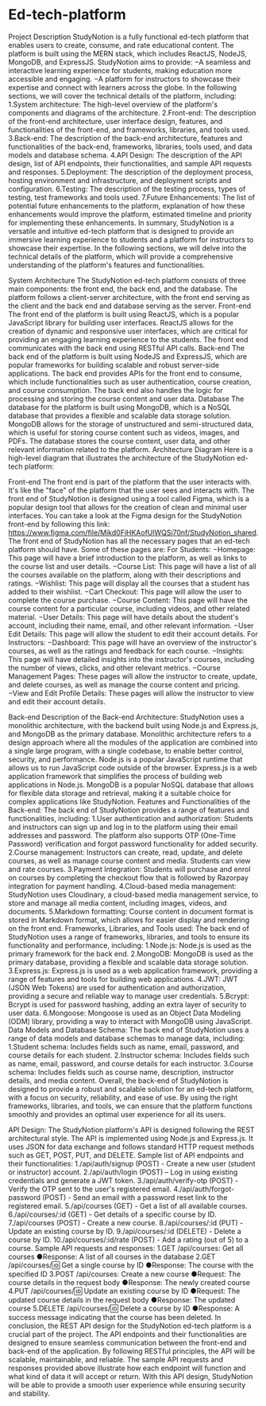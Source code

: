 # Ed-tech-platform
Project Description
StudyNotion is a fully functional ed-tech platform that enables users to create, consume, and rate educational content. The platform is built using the MERN stack, which includes ReactJS, NodeJS, MongoDB, and ExpressJS.
StudyNotion aims to provide:
−A seamless and interactive learning experience for students, making education more accessible and engaging.
−A platform for instructors to showcase their expertise and connect with learners across the globe.
In the following sections, we will cover the technical details of the platform, including:
1.System architecture: The high-level overview of the platform's components and diagrams of the architecture.
2.Front-end: The description of the front-end architecture, user interface design, features, and functionalities of the front-end, and frameworks, libraries, and tools used.
3.Back-end: The description of the back-end architecture, features and functionalities of the back-end, frameworks, libraries, tools used, and data models and database schema.
4.API Design: The description of the API design, list of API endpoints, their functionalities, and sample API requests and responses.
5.Deployment: The description of the deployment process, hosting environment and infrastructure, and deployment scripts and configuration.
6.Testing: The description of the testing process, types of testing, test frameworks and tools used.
7.Future Enhancements: The list of potential future enhancements to the platform, explanation of how these enhancements would improve the platform, estimated timeline and priority for implementing these enhancements.
In summary, StudyNotion is a versatile and intuitive ed-tech platform that is designed to provide an immersive learning experience to students and a platform for instructors to showcase their expertise. In the following sections, we will delve into the technical details of the platform, which will provide a comprehensive understanding of the platform's features and functionalities.


System Architecture
The StudyNotion ed-tech platform consists of three main components: the front end, the back end, and the database. The platform follows a client-server architecture, with the front end serving as the client and the back end and database serving as the server.
Front-end
The front end of the platform is built using ReactJS, which is a popular JavaScript library for building user interfaces. ReactJS allows for the creation of dynamic and responsive user interfaces, which are critical for providing an engaging learning experience to the students. The front end communicates with the back end using RESTful API calls.
Back-end
The back end of the platform is built using NodeJS and ExpressJS, which are popular frameworks for building scalable and robust server-side applications. The back end provides APIs for the front end to consume, which include functionalities such as user authentication, course creation, and course consumption. The back end also handles the logic for processing and storing the course content and user data.
Database
The database for the platform is built using MongoDB, which is a NoSQL database that provides a flexible and scalable data storage solution. MongoDB allows for the storage of unstructured and semi-structured data, which is useful for storing course content such as videos, images, and PDFs. The database stores the course content, user data, and other relevant information related to the platform.
Architecture Diagram
Here is a high-level diagram that illustrates the architecture of the StudyNotion ed-tech platform:

Front-end
The front end is part of the platform that the user interacts with. It's like the "face" of the platform that the user sees and interacts with. The front end of StudyNotion is designed using a tool called Figma, which is a popular design tool that allows for the creation of clean and minimal user interfaces. You can take a look at the Figma design for the StudyNotion front-end by following this link: https://www.figma.com/file/Mikd0FjHKAofUlWQSi70nf/StudyNotion_shared.
The front end of StudyNotion has all the necessary pages that an ed-tech platform should have. Some of these pages are:
For Students:
−Homepage: This page will have a brief introduction to the platform, as well as links to the course list and user details.
−Course List: This page will have a list of all the courses available on the platform, along with their descriptions and ratings.
−Wishlist: This page will display all the courses that a student has added to their wishlist.
−Cart Checkout: This page will allow the user to complete the course purchase.
−Course Content: This page will have the course content for a particular course, including videos, and other related material.
−User Details: This page will have details about the student's account, including their name, email, and other relevant information.
−User Edit Details: This page will allow the student to edit their account details.
For Instructors:
−Dashboard: This page will have an overview of the instructor's courses, as well as the ratings and feedback for each course.
−Insights: This page will have detailed insights into the instructor's courses, including the number of views, clicks, and other relevant metrics.
−Course Management Pages: These pages will allow the instructor to create, update, and delete courses, as well as manage the course content and pricing.
−View and Edit Profile Details: These pages will allow the instructor to view and edit their account details.

Back-end
Description of the Back-end Architecture:
StudyNotion uses a monolithic architecture, with the backend built using Node.js and Express.js, and MongoDB as the primary database. Monolithic architecture refers to a design approach where all the modules of the application are combined into a single large program, with a single codebase, to enable better control, security, and performance.
Node.js is a popular JavaScript runtime that allows us to run JavaScript code outside of the browser. Express.js is a web application framework that simplifies the process of building web applications in Node.js. MongoDB is a popular NoSQL database that allows for flexible data storage and retrieval, making it a suitable choice for complex applications like StudyNotion.
Features and Functionalities of the Back-end:
The back end of StudyNotion provides a range of features and functionalities, including:
1.User authentication and authorization: Students and instructors can sign up and log in to the platform using their email addresses and password. The platform also supports OTP (One-Time Password) verification and forgot password functionality for added security.
2.Course management: Instructors can create, read, update, and delete courses, as well as manage course content and media. Students can view and rate courses.
3.Payment Integration: Students will purchase and enrol on courses by completing the checkout flow that is followed by Razorpay integration for payment handling.
4.Cloud-based media management: StudyNotion uses Cloudinary, a cloud-based media management service, to store and manage all media content, including images, videos, and documents.
5.Markdown formatting: Course content in document format is stored in Markdown format, which allows for easier display and rendering on the front end.
Frameworks, Libraries, and Tools used:
The back end of StudyNotion uses a range of frameworks, libraries, and tools to ensure its functionality and performance, including:
1.Node.js: Node.js is used as the primary framework for the back end.
2.MongoDB: MongoDB is used as the primary database, providing a flexible and scalable data storage solution.
3.Express.js: Express.js is used as a web application framework, providing a range of features and tools for building web applications.
4.JWT: JWT (JSON Web Tokens) are used for authentication and authorization, providing a secure and reliable way to manage user credentials.
5.Bcrypt: Bcrypt is used for password hashing, adding an extra layer of security to user data.
6.Mongoose: Mongoose is used as an Object Data Modeling (ODM) library, providing a way to interact with MongoDB using JavaScript.
Data Models and Database Schema:
The back end of StudyNotion uses a range of data models and database schemas to manage data, including:
1.Student schema: Includes fields such as name, email, password, and course details for each student.
2.Instructor schema: Includes fields such as name, email, password, and course details for each instructor.
3.Course schema: Includes fields such as course name, description, instructor details, and media content.
Overall, the back-end of StudyNotion is designed to provide a robust and scalable solution for an ed-tech platform, with a focus on security, reliability, and ease of use. By using the right frameworks, libraries, and tools, we can ensure that the platform functions smoothly and provides an optimal user experience for all its users.



API Design:
The StudyNotion platform's API is designed following the REST architectural style. The API is implemented using Node.js and Express.js. It uses JSON for data exchange and follows standard HTTP request methods such as GET, POST, PUT, and DELETE.
Sample list of API endpoints and their functionalities:
1./api/auth/signup (POST) - Create a new user (student or instructor) account.
2./api/auth/login (POST) – Log in using existing credentials and generate a JWT token.
3./api/auth/verify-otp (POST) - Verify the OTP sent to the user's registered email.
4./api/auth/forgot-password (POST) - Send an email with a password reset link to the registered email.
5./api/courses (GET) - Get a list of all available courses.
6./api/courses/:id (GET) - Get details of a specific course by ID.
7./api/courses (POST) - Create a new course.
8./api/courses/:id (PUT) - Update an existing course by ID.
9./api/courses/:id (DELETE) - Delete a course by ID.
10./api/courses/:id/rate (POST) - Add a rating (out of 5) to a course.
Sample API requests and responses:
1.GET /api/courses: Get all courses
●Response: A list of all courses in the database
2.GET /api/courses/:id: Get a single course by ID
●Response: The course with the specified ID
3.POST /api/courses: Create a new course
●Request: The course details in the request body
●Response: The newly created course
4.PUT /api/courses/:id: Update an existing course by ID
●Request: The updated course details in the request body
●Response: The updated course
5.DELETE /api/courses/:id: Delete a course by ID
●Response: A success message indicating that the course has been deleted.
In conclusion, the REST API design for the StudyNotion ed-tech platform is a crucial part of the project. The API endpoints and their functionalities are designed to ensure seamless communication between the front-end and back-end of the application. By following RESTful principles, the API will be scalable, maintainable, and reliable. The sample API requests and responses provided above illustrate how each endpoint will function and what kind of data it will accept or return. With this API design, StudyNotion will be able to provide a smooth user experience while ensuring security and stability.
